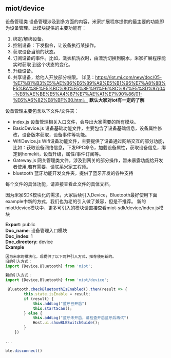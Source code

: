<a name="module_miot/device"></a>

## miot/device
设备管理类
设备管理涉及到多方面的内容，米家扩展程序提供的最主要的功能即为设备管理。此模块提供的主要功能有：
1. 绑定/解绑设备。
2. 控制设备：下发指令，让设备执行某操作。
3. 获取设备当前的状态。
4. 订阅设备的事件。比如，洗衣机洗衣时，由漂洗切换到脱水，米家扩展程序能 实时获取 到这个状态的变化。
5. 升级设备。
6. 共享设备，给他人开放部分权限。
详见：https://iot.mi.com/new/doc/05-%E7%B1%B3%E5%AE%B6%E6%89%A9%E5%B1%95%E7%A8%8B%E5%BA%8F%E5%BC%80%E5%8F%91%E6%8C%87%E5%8D%97/04-%E8%AE%BE%E5%A4%87%E7%AE%A1%E7%90%86/01-%E6%A6%82%E8%BF%B0.html。
**默认大家对iot有一定的了解**

设备管理主要包含以下文件/文件夹：
* index.js 设备管理相关入口文件，会导出大家需要的所有模块。
* BasicDevice.js 设备基础功能文件，主要包含了设备基础信息，设备属性修改，设备版本获取，设备事件等功能。
* WifiDevice.js Wifi设备功能文件，主要提供了设备通过网络交互的部分功能，比如：获取设备网络信息，下发RPC命令，加载设备属性，获取设备信息，绑定到homekit，设备升级，属性/事件订阅等。
* Gateway.js 网关管理类文件，涉及到网关的部分操作，暂未暴露功能给开发者使用,若有需要，请联系米家工程师。
* bluetooth 蓝牙功能开发文件夹，提供了蓝牙开发的各种支持

每个文件的具体功能，请直接查看此文件的具体文档。

因为米家SDK模块化的需求，大家后续引入Device，Bluetooth最好使用下面example中新的方式，我们也为老的引入做了兼容，但是不推荐。
新的miot/device模块中，更多可引入的模块请直接查看miot-sdk/device/index.js模块

**Export**: public  
**Doc_name**: 设备管理入口模块  
**Doc_index**: 1  
**Doc_directory**: device  
**Example**  
```js
因为米家的模块化，现提供了以下两种引入方式，推荐使用新的。
旧的引入方式：
import {Device,Bluetooth} from 'miot';

新的引入方式：
import {Device,Bluetooth} from 'miot/device';

 Bluetooth.checkBluetoothIsEnabled().then(result => {
        this.state.isEnable = result;
        if (result) {
            this.addLog("蓝牙已开启")
            this.startScan();
        } else {
            this.addLog("蓝牙未开启，请检查开启蓝牙后再试")
            Host.ui.showBLESwitchGuide();
        }
    })

...

ble.disconnect()
```
